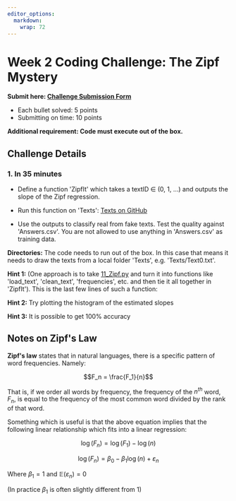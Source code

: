 ```yaml
---
editor_options: 
  markdown: 
    wrap: 72
---
```


# Week 2 Coding Challenge: The Zipf Mystery

**Submit here: [Challenge Submission Form](https://forms.gle/WmSEkZn8WH1fiDjE6)**
    
+ Each bullet solved: 5 points  
+ Submitting on time: 10 points  

**Additional requirement: Code must execute out of the box.**

## Challenge Details

### 1. In 35 minutes

- Define a function 'ZipfIt' which takes a textID ∈ (0, 1, ...) and
outputs the slope of the Zipf regression.

- Run this function on 'Texts': [Texts on
GitHub](https://github.com/christianvedels/News_and_Market_Sentiment_Analytics/tree/0610d97ed79eb0e2d92cb5f01290479f1bcf5d42/Code_challenge/Lecture%202/Texts)

- Use the outputs to classify real from fake texts. Test the quality
against 'Answers.csv'. You are not allowed to use anything in
'Answers.csv' as training data.

**Directories:** The code needs to run out of the box. In this case that means it needs to draw the texts from a local folder 'Texts', e.g. 'Texts/Text0.txt'. 

**Hint 1:** (One approach is to take [11_Zipf.py](https://github.com/christianvedels/News_and_Market_Sentiment_Analytics/blob/main/Lecture%202%20-%20Lexical%20resources/Code/11_Zipf.py) and turn it into
functions like 'load_text', 'clean_text', 'frequencies', etc. and then
tie it all together in 'ZipfIt'). This is the last few lines of such a
function:

**Hint 2:** Try plotting the histogram of the estimated slopes

**Hint 3:** It is possible to get 100% accuracy

## Notes on Zipf's Law

**Zipf's law** states that in natural languages, there is a specific
pattern of word frequencies. Namely:

$$F_n = \frac{F_1}{n}$$

That is, if we order all words by frequency, the frequency of the $n^{th}$
word, $F_n$, is equal to the frequency of the most common word divided by
the rank of that word.

Something which is useful is that the above equation implies that the
following linear relationship which fits into a linear regression:

$$\log(F_n) = \log(F_1) - \log(n)$$

$$\log(F_n) = \beta_0 - \beta_1 \log(n) + \varepsilon_n$$

Where $\beta_1 = 1$ and $\mathbb{E}(\varepsilon_n) = 0$

(In practice $\beta_1$ is often slightly different from 1)
